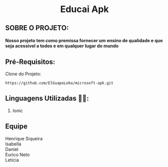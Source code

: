 # <h1 align="center"> **Educai Apk** </h1>

## SOBRE O PROJETO:
#### Nosso projeto tem como premissa fornecer um ensino de qualidade e que seja acessivel a todos e em qualquer lugar do mundo
## Pré-Requisitos:
Clone do Projeto:
```
https://github.com/ElGuapoLoko/microsoft-apk.git
```

## Linguagens Utilizadas 👨‍💻:
1. Ionic


## Equipe

Henrique Siqueira \
Isabella \
Daniel \
Eurico Neto \
Leticia
